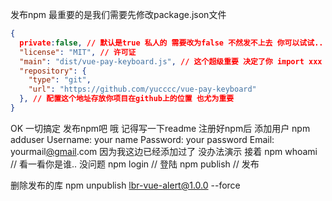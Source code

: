 发布npm 最重要的是我们需要先修改package.json文件
```json
{
  private:false, // 默认是true 私人的 需要改为false 不然发不上去 你可以试试..
  "license": "MIT", // 许可证
  "main": "dist/vue-pay-keyboard.js", // 这个超级重要 决定了你 import xxx from “vue-pay-keyboard” 它默认就会去找 dist下的vue-pay-keyboard 文件
  "repository": {
    "type": "git",
    "url": "https://github.com/yucccc/vue-pay-keyboard"
  }, // 配置这个地址存放你项目在github上的位置 也尤为重要
}


```

OK 一切搞定 发布npm吧 哦 记得写一下readme
注册好npm后 添加用户
npm adduser 
Username: your name
Password: your password
Email: yourmail[@gmail](/user/gmail).com
因为我这边已经添加过了 没办法演示 接着
npm whoami // 看一看你是谁.. 
没问题
npm login // 登陆 
npm publish // 发布


删除发布的库
npm unpublish lbr-vue-alert@1.0.0 --force